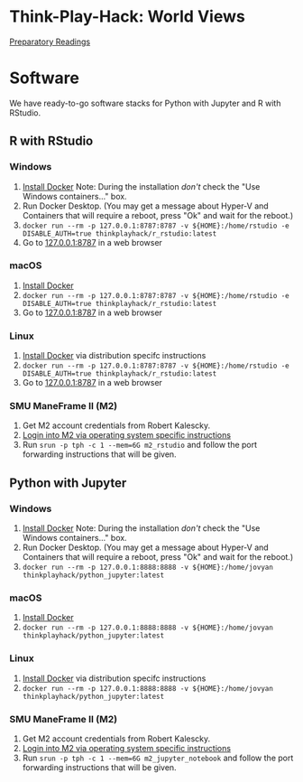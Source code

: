 # Think-Play-Hack: World Views

[Preparatory Readings](https://www.dropbox.com/sh/ru4dxh6rr6uqvfl/AADlPVWVEZ1BE4OcxPnZ0dpDa?dl=0)

# Software

We have ready-to-go software stacks for Python with Jupyter and R with RStudio.

## R with RStudio

### Windows

1. [Install Docker](https://download.docker.com/win/stable/Docker%20for%20Windows%20Installer.exe) Note: During the installation *don't* check the "Use Windows containers..." box.
2. Run Docker Desktop. (You may get a message about Hyper-V and Containers that will require a reboot, press "Ok" and wait for the reboot.)
3. `docker run --rm -p 127.0.0.1:8787:8787 -v ${HOME}:/home/rstudio -e DISABLE_AUTH=true thinkplayhack/r_rstudio:latest`
4. Go to [127.0.0.1:8787](http://127.0.0.1:8787) in a web browser

### macOS

1. [Install Docker](https://download.docker.com/mac/stable/Docker.dmg)
2. `docker run --rm -p 127.0.0.1:8787:8787 -v ${HOME}:/home/rstudio -e DISABLE_AUTH=true thinkplayhack/r_rstudio:latest`
3. Go to [127.0.0.1:8787](http://127.0.0.1:8787) in a web browser

### Linux

1. [Install Docker](https://docs.docker.com/install/) via distribution specifc instructions
2. `docker run --rm -p 127.0.0.1:8787:8787 -v ${HOME}:/home/rstudio -e DISABLE_AUTH=true thinkplayhack/r_rstudio:latest`
3. Go to [127.0.0.1:8787](http://127.0.0.1:8787) in a web browser

### SMU ManeFrame II (M2)

1. Get M2 account credentials from Robert Kalescky.
2. [Login into M2 via operating system specific instructions](http://faculty.smu.edu/csc/documentation/access.html)
3. Run `srun -p tph -c 1 --mem=6G m2_rstudio` and follow the port forwarding instructions that will be given.

## Python with Jupyter

### Windows

1. [Install Docker](https://download.docker.com/win/stable/Docker%20for%20Windows%20Installer.exe) Note: During the installation *don't* check the "Use Windows containers..." box.
2. Run Docker Desktop. (You may get a message about Hyper-V and Containers that will require a reboot, press "Ok" and wait for the reboot.)
3. `docker run --rm -p 127.0.0.1:8888:8888 -v ${HOME}:/home/jovyan thinkplayhack/python_jupyter:latest`

### macOS

1. [Install Docker](https://download.docker.com/mac/stable/Docker.dmg)
2. `docker run --rm -p 127.0.0.1:8888:8888 -v ${HOME}:/home/jovyan thinkplayhack/python_jupyter:latest`

### Linux

1. [Install Docker](https://docs.docker.com/install/) via distribution specifc instructions
2. `docker run --rm -p 127.0.0.1:8888:8888 -v ${HOME}:/home/jovyan thinkplayhack/python_jupyter:latest`

### SMU ManeFrame II (M2)

1. Get M2 account credentials from Robert Kalescky.
2. [Login into M2 via operating system specific instructions](http://faculty.smu.edu/csc/documentation/access.html)
3. Run `srun -p tph -c 1 --mem=6G m2_jupyter_notebook` and follow the port forwarding instructions that will be given.

